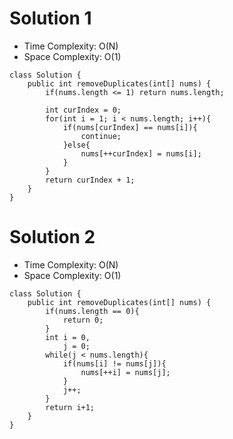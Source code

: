 # Solution 1
* Time Complexity: O(N)
* Space Complexity: O(1)
```
class Solution {
    public int removeDuplicates(int[] nums) {
        if(nums.length <= 1) return nums.length;
        
        int curIndex = 0;
        for(int i = 1; i < nums.length; i++){
            if(nums[curIndex] == nums[i]){
                continue;
            }else{
                nums[++curIndex] = nums[i];
            }
        }
        return curIndex + 1;
    }
}
```

# Solution 2
* Time Complexity: O(N)
* Space Complexity: O(1)
```
class Solution {
    public int removeDuplicates(int[] nums) {
        if(nums.length == 0){
            return 0;
        }
        int i = 0,
            j = 0;
        while(j < nums.length){
            if(nums[i] != nums[j]){
                nums[++i] = nums[j];
            }
            j++;
        }
        return i+1;
    }
}
```